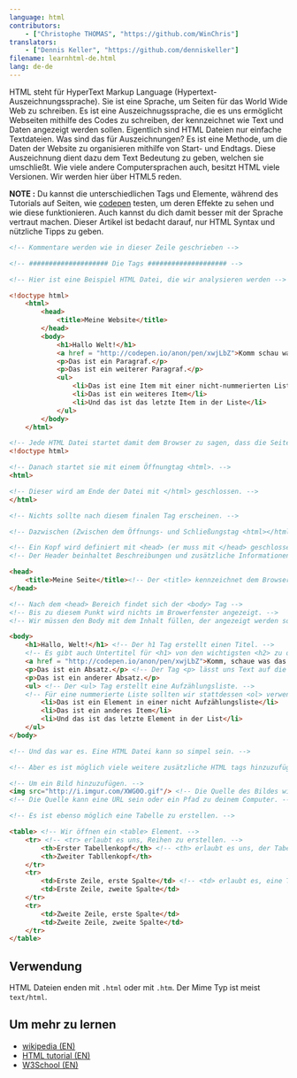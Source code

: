 ```yaml
---
language: html
contributors:
    - ["Christophe THOMAS", "https://github.com/WinChris"]
translators:
    - ["Dennis Keller", "https://github.com/denniskeller"]
filename: learnhtml-de.html
lang: de-de
---
```


HTML steht für HyperText Markup Language (Hypertext-Auszeichnungssprache).
Sie ist eine Sprache, um Seiten für das World Wide Web zu schreiben.
Es ist eine Auszeichnugssprache, die es uns ermöglicht Webseiten mithilfe des Codes zu schreiben, der kennzeichnet  wie Text und Daten angezeigt werden sollen. Eigentlich sind HTML Dateien nur einfache Textdateien.
Was sind das für Auszeichnungen? Es ist eine Methode, um die Daten der Website zu organisieren mithilfe von Start- und Endtags.
Diese Auszeichnung dient dazu dem Text Bedeutung zu geben, welchen sie umschließt.
Wie viele andere Computersprachen auch, besitzt HTML viele Versionen. Wir werden hier über HTML5 reden.

**NOTE :**  Du kannst die unterschiedlichen Tags und Elemente, während des Tutorials auf Seiten, wie [codepen](http://codepen.io/pen/) testen, um deren Effekte zu sehen und wie diese funktionieren. Auch kannst du dich damit besser mit der Sprache vertraut machen.
Dieser Artikel ist bedacht darauf, nur HTML Syntax und nützliche Tipps zu geben.


```html
<!-- Kommentare werden wie in dieser Zeile geschrieben -->

<!-- #################### Die Tags #################### -->

<!-- Hier ist eine Beispiel HTML Datei, die wir analysieren werden -->

<!doctype html>
	<html>
		<head>
			<title>Meine Website</title>
		</head>
		<body>
			<h1>Hallo Welt!</h1>
			<a href = "http://codepen.io/anon/pen/xwjLbZ">Komm schau was das hier anzeigt</a>
			<p>Das ist ein Paragraf.</p>
			<p>Das ist ein weiterer Paragraf.</p>
			<ul>
				<li>Das ist eine Item mit einer nicht-nummerierten Liste (Aufzählungsliste)</li>
				<li>Das ist ein weiteres Item</li>
				<li>Und das ist das letzte Item in der Liste</li>
			</ul>
		</body>
	</html>

<!-- Jede HTML Datei startet damit dem Browser zu sagen, dass die Seite aus HTML besteht. -->
<!doctype html>

<!-- Danach startet sie mit einem Öffnungtag <html>. -->
<html>

<!-- Dieser wird am Ende der Datei mit </html> geschlossen. -->
</html>

<!-- Nichts sollte nach diesem finalen Tag erscheinen. -->

<!-- Dazwischen (Zwischen dem Öffnungs- und Schließungstag <html></html>) finden wir: -->

<!-- Ein Kopf wird definiert mit <head> (er muss mit </head> geschlossen werden). -->
<!-- Der Header beinhaltet Beschreibungen und zusätzliche Informationen, welche nicht dargestellt werden. Das sind Metadaten. -->

<head>
	<title>Meine Seite</title><!-- Der <title> kennzeichnet dem Browser den Titel im Browserfenster und im Tabnamen anzuzeigen. -->
</head>

<!-- Nach dem <head> Bereich findet sich der <body> Tag -->
<!-- Bis zu diesem Punkt wird nichts im Browerfenster angezeigt. -->
<!-- Wir müssen den Body mit dem Inhalt füllen, der angezeigt werden soll. -->

<body>
	<h1>Hallo, Welt!</h1> <!-- Der h1 Tag erstellt einen Titel. -->
	<!-- Es gibt auch Untertitel für <h1> von den wichtigsten <h2> zu den Unwichtigsten (h6). -->
	<a href = "http://codepen.io/anon/pen/xwjLbZ">Komm, schaue was das zeigt</a> <!-- Eine URL wird zum Hyperlink, wenn es das Attribut href="" hat -->
	<p>Das ist ein Absatz.</p> <!-- Der Tag <p> lässt uns Text auf die HTML Seite hinzufügen. -->
	<p>Das ist ein anderer Absatz.</p>
	<ul> <!-- Der <ul> Tag erstellt eine Aufzählungsliste. -->
	<!-- Für eine nummerierte Liste sollten wir stattdessen <ol> verwenden. Das erste Element bekommt 1., das zweite 2. usw. -->
		<li>Das ist ein Element in einer nicht Aufzählungsliste</li>
		<li>Das ist ein anderes Item</li>
		<li>Und das ist das letzte Element in der List</li>
	</ul>
</body>

<!-- Und das war es. Eine HTML Datei kann so simpel sein. -->

<!-- Aber es ist möglich viele weitere zusätzliche HTML tags hinzuzufügen. -->

<!-- Um ein Bild hinzuzufügen. -->
<img src="http://i.imgur.com/XWG0O.gif"/> <!-- Die Quelle des Bildes wird gezeigt durch das Attribut src="" -->
<!-- Die Quelle kann eine URL sein oder ein Pfad zu deinem Computer. -->

<!-- Es ist ebenso möglich eine Tabelle zu erstellen. -->

<table> <!-- Wir öffnen ein <table> Element. -->
	<tr> <!-- <tr> erlaubt es uns, Reihen zu erstellen. -->
		<th>Erster Tabellenkopf</th> <!-- <th> erlaubt es uns, der Tabelle einen Titel zu geben. -->
		<th>Zweiter Tabllenkopf</th>
	</tr>
	<tr>
		<td>Erste Zeile, erste Spalte</td> <!-- <td> erlaubt es, eine Tabellenzelle zu erstellen. -->
		<td>Erste Zeile, zweite Spalte</td>
	</tr>
	<tr>
		<td>Zweite Zeile, erste Spalte</td>
		<td>Zweite Zeile, zweite Spalte</td>
	</tr>
</table>

```

## Verwendung

HTML Dateien enden mit `.html` oder mit `.htm`. Der Mime Typ ist meist `text/html`.

## Um mehr zu lernen

* [wikipedia (EN)](https://en.wikipedia.org/wiki/HTML)
* [HTML tutorial (EN)](https://developer.mozilla.org/en-US/docs/Web/HTML)
* [W3School (EN)](http://www.w3schools.com/html/html_intro.asp)
